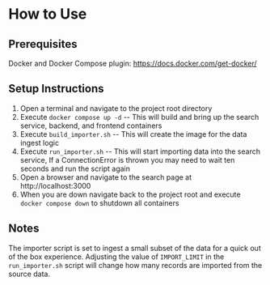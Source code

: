 # How to Use

## Prerequisites
Docker and Docker Compose plugin: https://docs.docker.com/get-docker/

## Setup Instructions
1) Open a terminal and navigate to the project root directory
2) Execute `docker compose up -d` -- This will build and bring up the search service, backend, and frontend containers
3) Execute `build_importer.sh` -- This will create the image for the data ingest logic
4) Execute `run_importer.sh` -- This will start importing data into the search service, If a ConnectionError is thrown you may need to wait ten seconds and run the script again
5) Open a browser and navigate to the search page at http://localhost:3000
6) When you are down navigate back to the project root and execute `docker compose down` to shutdown all containers

## Notes
The importer script is set to ingest a small subset of the data for a quick out of the box experience. Adjusting the value of `IMPORT_LIMIT` in the `run_importer.sh` script will change how many records are imported from the source data.